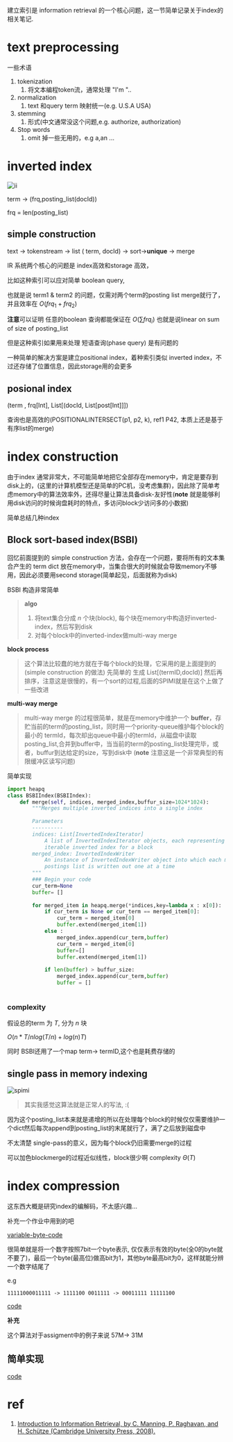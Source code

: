 
建立索引是 information retrieval 的一个核心问题，这一节简单记录关于index的相关笔记.

# text preprocessing 

一些术语
1. tokenization
   1. 将文本编程token流，通常处理 "I'm "..
2. normalization
   1. text 和query term 映射统一(e.g. U.S.A USA)
3. stemming
   1. 形式(中文通常没这个问题,e.g. authorize, authorization)
4. Stop words
   1. omit 掉一些无用的，e.g a,an ...
   
   
# inverted index

![ii](./IIdx.PNG)

term -> (frq,posting_list(docId))

frq = len(posting_list)

## simple construction

text -> tokenstream -> list ( term, docId) -> sort->**unique** -> merge


IR 系统两个核心的问题是 index高效和storage 高效，

比如这种索引可以应对简单 boolean query,

也就是说 term1 & term2 的问题，仅需对两个term的posting list merge就行了，并且效率在 $O(frq_1+frq_2)$

**注意**可以证明 任意的boolean 查询都能保证在 $O(\sum frq_i)$ 也就是说linear on sum of size of posting_list

但是这种索引如果用来处理 短语查询(phase query) 是有问题的

一种简单的解决方案是建立positional index，着种索引类似 inverted index，不过还存储了位置信息，因此storage用的会更多

## posional index

(term , frq[Int], List[(docId, List[post[Int]]])

查询也是高效的(POSITIONALINTERSECT(p1, p2, k), ref1 P42, 本质上还是基于有序list的merge)


# index construction

由于index 通常非常大，不可能简单地把它全部存在memory中，肯定是要存到disk上的，(这里的计算机模型还是简单的PC机，没考虑集群)，因此除了简单考虑memory中的算法效率外，还得尽量让算法具备disk-友好性(**note** 就是能够利用disk访问的时候询盘耗时的特点，多访问block少访问多的小数据)

简单总结几种index

## Block sort-based index(BSBI)

回忆前面提到的 simple construction 方法，会存在一个问题，要将所有的文本集合产生的 term dict 放在memory中，当集合很大的时候就会导致memory不够用，因此必须要用second storage(简单起见，后面就称为disk)

BSBI 构造非常简单

> **algo**
> 1. 将text集合分成 $n$ 个块(block), 每个块在memory中构造好inverted-index，然后写到disk
> 2. 对每个block中的inverted-index做multi-way merge

**block process**

>这个算法比较蠢的地方就在于每个block的处理，它采用的是上面提到的(simple construction 的做法) 先简单的 生成 List[(termID,docId)] 然后再排序，注意这是很慢的，有一个sort的过程,后面的SPIMI就是在这个上做了一些改进

**multi-way merge**
> multi-way merge 的过程很简单，就是在memory中维护一个 **buffer**，存贮当前的term的posting_list，同时用一个priority-queue维护每个block的最小的 termId，每次却出queue中最小的termId，从磁盘中读取posting_list,合并到buffer中，当当前的term的posting_list处理完毕，或者，buffur到达给定的size，写到disk中
> (**note** 注意这是一个非常典型的有限缓冲区读写问题)

简单实现
```py
import heapq
class BSBIIndex(BSBIIndex):
    def merge(self, indices, merged_index,buffur_size=1024*1024):
        """Merges multiple inverted indices into a single index
        
        Parameters
        ----------
        indices: List[InvertedIndexIterator]
            A list of InvertedIndexIterator objects, each representing an
            iterable inverted index for a block
        merged_index: InvertedIndexWriter
            An instance of InvertedIndexWriter object into which each merged 
            postings list is written out one at a time
        """
        ### Begin your code
        cur_term=None
        buffer= []
    
        for merged_item in heapq.merge(*indices,key=lambda x : x[0]):
            if cur_term is None or cur_term == merged_item[0]:
                cur_term = merged_item[0]
                buffer.extend(merged_item[1])
            else :
                merged_index.append(cur_term,buffer)
                cur_term = merged_item[0]
                buffer=[]
                buffer.extend(merged_item[1])
            
            if len(buffer) > buffur_size:
                merged_index.append(cur_term,buffer)
                buffer = []
                
```

### complexity
假设总的term 为 $T$, 分为 $n$ 块

$O(n*T/nlog(T/n) + log(n)T)$

同时 BSBI还用了一个map term-> termID,这个也是耗费存储的

## single pass in memory indexing

![spimi](./SPIMI.PNG)

> 其实我感觉这算法就是正常人的写法, :(

因为这个posting_list本来就是递增的所以在处理每个block的时候仅仅需要维护一个dict然后每次append到posting_list的末尾就行了，满了之后放到磁盘中

不太清楚 single-pass的意义，因为每个block仍旧需要merge的过程

可以加色blockmerge的过程近似线性，block很少啊
complexity $\Theta(T)$

# index compression

这东西大概是研究index的编解码，不太感兴趣...

补充一个作业中用到的吧

[variable-byte-code](https://nlp.stanford.edu/IR-book/html/htmledition/variable-byte-codes-1.html)

很简单就是将一个数字按照7bit一个byte表示, 仅仅表示有效的byte(全0的byte就不要了)，最后一个byte(最高位)做高bit为1，其他byte最高bit为0，这样就能分辨一个数字结尾了

e.g 

```
11111000011111 -> 1111100 0011111 -> 00011111 11111100 
```

[code](../pa1/pa1-skeleton/submission/compressed_postings.py)


**补充**

这个算法对于assigment中的例子来说 57M-> 31M

## 简单实现

[code](https://github.com/zouzhitao/cs276-Information-Retrieval-and-Web-Search/tree/master/pa1/pa1-skeleton)

# ref

1. [Introduction to Information Retrieval, by C. Manning, P. Raghavan, and H. Schütze (Cambridge University Press, 2008).](https://nlp.stanford.edu/IR-book/)